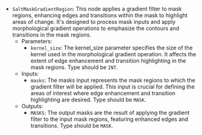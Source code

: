 - `SaltMaskGradientRegion`: This node applies a gradient filter to mask regions, enhancing edges and transitions within the mask to highlight areas of change. It's designed to process mask inputs and apply morphological gradient operations to emphasize the contours and transitions in the mask regions.
    - Parameters:
        - `kernel_size`: The kernel_size parameter specifies the size of the kernel used in the morphological gradient operation. It affects the extent of edge enhancement and transition highlighting in the mask regions. Type should be `INT`.
    - Inputs:
        - `masks`: The masks input represents the mask regions to which the gradient filter will be applied. This input is crucial for defining the areas of interest where edge enhancement and transition highlighting are desired. Type should be `MASK`.
    - Outputs:
        - `MASKS`: The output masks are the result of applying the gradient filter to the input mask regions, featuring enhanced edges and transitions. Type should be `MASK`.
